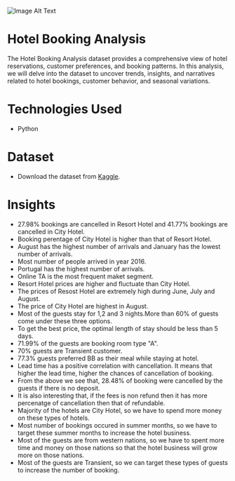 ![Image Alt Text](https://i.postimg.cc/N06LXcC7/Hotel-Booking-Image.jpg)

# Hotel Booking Analysis  
The Hotel Booking Analysis dataset provides a comprehensive view of hotel reservations, customer preferences, and booking patterns. In this analysis, we will delve into the dataset to uncover trends, insights, and narratives related to hotel bookings, customer behavior, and seasonal variations.

# Technologies Used  
* Python

# Dataset  
* Download the dataset from [Kaggle](https://www.kaggle.com/datasets/jessemostipak/hotel-booking-demand?select=hotel_bookings.csv).
  
# Insights  
* 27.98% bookings are cancelled in Resort Hotel and 41.77% bookings are cancelled in City Hotel.
* Booking perentage of City Hotel is higher than that of Resort Hotel.
* August has the highest number of arrivals and January has the lowest number of arrivals.
* Most number of people arrived in year 2016.
* Portugal has the highest number of arrivals.
* Online TA is the most frequent maket segment.
* Resort Hotel prices are higher and fluctuate than City Hotel.
* The prices of Resost Hotel are extremely high during June, July and August.
* The price of City Hotel are highest in August.
* Most of the guests stay for 1,2 and 3 nights.More than 60% of guests come under these three options.
* To get the best price, the optimal length of stay should be less than 5 days.
* 71.99% of the guests are booking room type "A".
* 70% guests are Transient customer.
* 77.3% guests preferred BB as their meal while staying at hotel.
* Lead time has a positive correlation with cancellation. It means that higher the lead time, higher the chances of cancellation of booking.
* From the above we see that, 28.48% of booking were cancelled by the guests if there is no deposit.
* It is also interesting that, if the fees is non refund then it has more percenatge of cancellation then that of refundable.
* Majority of the hotels are City Hotel, so we have to spend more money on these types of hotels.
* Most number of bookings occured in summer months, so we have to target these summer months to increase the hotel business.
* Most of the guests are from western nations, so we have to spent more time and money on those nations so that the hotel business will grow more on those nations.
* Most of the guests are Transient, so we can target these types of guests to increase the number of booking.


